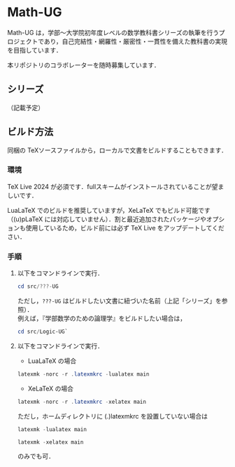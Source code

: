# Math-UG

Math-UG は，学部～大学院初年度レベルの数学教科書シリーズの執筆を行うプロジェクトであり，自己完結性・網羅性・厳密性・一貫性を備えた教科書の実現を目指しています．

本リポジトリのコラボレーターを随時募集しています．

## シリーズ

（記載予定）

## ビルド方法

同梱の TeXソースファイルから，ローカルで文書をビルドすることもできます．

### 環境

TeX Live 2024 が必須です．fullスキームがインストールされていることが望ましいです．

LuaLaTeX でのビルドを推奨していますが，XeLaTeX でもビルド可能です（(u)pLaTeX には対応していません）．割と最近追加されたパッケージやオプションも使用しているため，ビルド前には必ず TeX Live をアップデートしてください．

### 手順

1. 以下をコマンドラインで実行．
    ```powershell
    cd src/???-UG
    ```
    ただし，`???-UG` はビルドしたい文書に紐づいた名前（上記「シリーズ」を参照）．  
    例えば，『学部数学のための論理学』をビルドしたい場合は，
    ```powershell
    cd src/Logic-UG`
    ```

2. 以下をコマンドラインで実行．
    - LuaLaTeX の場合
    ```powershell
    latexmk -norc -r .latexmkrc -lualatex main
    ```
   - XeLaTeX の場合
    ```powershell
    latexmk -norc -r .latexmkrc -xelatex main
    ```
    ただし，ホームディレクトリに (.)latexmkrc を設置していない場合は
    ```powershell
    latexmk -lualatex main
    ```
    ```powershell
    latexmk -xelatex main
    ```
    のみでも可．
